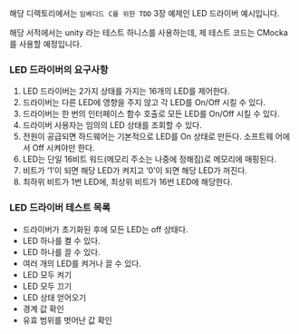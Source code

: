 해당 디렉토리에서는 `임베디드 C를 위한 TDD` 3장 예제인 LED 드라이버 예시입니다. 

해당 서적에서는 unity 라는 테스트 하니스를 사용하는데, 제 테스트 코드는 CMocka를 사용할 예정입니다. 

### LED 드라이버의 요구사항

1. LED 드라이버는 2가지 상태를 가지는 16개의 LED를 제어한다.
2. 드라이버는 다른 LED에 영향을 주지 않고 각 LED를 On/Off 시킬 수 있다.
3. 드라이버는 한 번의 인터페이스 함수 호출로 모든 LED를 On/Off 시킬 수 있다.
4. 드라이버 사용자는 임의의 LED 상태를 조회할 수 있다.
5. 전원이 공급되면 하드웨어는 기본적으로 LED를 On 상태로 만든다. 소프트웨
어에서 Off 시켜야만 한다.
6. LED는 단일 16비트 워드(메모리 주소는 나중에 정해짐)로 메모리에 매핑된다.
7. 비트가 ‘1’이 되면 해당 LED가 켜지고 ‘0’이 되면 해당 LED가 꺼진다.
8. 최하위 비트가 1번 LED에, 최상위 비트가 16번 LED에 해당한다.

### LED 드라이버 테스트 목록 

* 드라이버가 초기화된 후에 모든 LED는 off 상태다.
* LED 하나를 켤 수 있다.
* LED 하나를 끌 수 있다.
* 여러 개의 LED를 켜거나 끌 수 있다.
* LED 모두 켜기
* LED 모두 끄기
* LED 상태 얻어오기
* 경계 값 확인
* 유효 범위를 벗어난 값 확인
